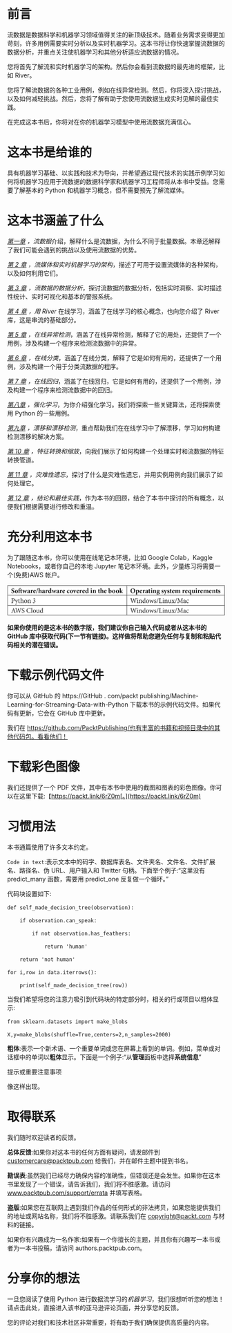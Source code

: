 <title>B18335_Preface_ePub</title>

# 前言

流数据是数据科学和机器学习领域值得关注的新顶级技术。随着业务需求变得更加苛刻，许多用例需要实时分析以及实时机器学习。这本书将让你快速掌握流数据的数据分析，并重点关注使机器学习和其他分析适应流数据的情况。

您将首先了解流和实时机器学习的架构。然后你会看到流数据的最先进的框架，比如 River。

您将了解流数据的各种工业用例，例如在线异常检测。然后，你将深入探讨挑战，以及如何减轻挑战。然后，您将了解有助于您使用流数据生成实时见解的最佳实践。

在完成这本书后，你将对在你的机器学习模型中使用流数据充满信心。

# 这本书是给谁的

具有机器学习基础、以实践和技术为导向，并希望通过现代技术的实践示例学习如何将机器学习应用于流数据的数据科学家和机器学习工程师将从本书中受益。您需要了解基本的 Python 和机器学习概念，但不需要预先了解流媒体。

# 这本书涵盖了什么

[*第一章*](B18335_01_ePub.xhtml#_idTextAnchor014) *，流数据*介绍，解释什么是流数据，为什么不同于批量数据。本章还解释了我们可能会遇到的挑战以及使用流数据的优势。

[*第 2 章*](B18335_02_ePub.xhtml#_idTextAnchor029) *，流媒体和实时机器学习的架构*，描述了可用于设置流媒体的各种架构，以及如何利用它们。

[*第 3 章*](B18335_03_ePub.xhtml#_idTextAnchor051) *，流数据的数据分析*，探讨流数据的数据分析，包括实时洞察、实时描述性统计、实时可视化和基本的警报系统。

[*第 4 章*](B18335_04_ePub.xhtml#_idTextAnchor083) *，用 River* 在线学习，涵盖了在线学习的核心概念，也向您介绍了 River 库，这是串流的基础部分。

[*第 5 章*](B18335_05_ePub.xhtml#_idTextAnchor097) *，在线异常检测*，涵盖了在线异常检测，解释了它的用处，还提供了一个用例，涉及构建一个程序来检测流数据中的异常。

[*第 6 章*](B18335_06_ePub.xhtml#_idTextAnchor129) *，在线分类*，涵盖了在线分类，解释了它是如何有用的，还提供了一个用例，涉及构建一个用于分类流数据的程序。

[*第 7 章*](B18335_07_ePub.xhtml#_idTextAnchor146) *，在线回归*，涵盖了在线回归，它是如何有用的，还提供了一个用例，涉及构建一个程序来检测流数据中的回归。

[*第八章*](B18335_08_ePub.xhtml#_idTextAnchor160) *，强化学习*，为你介绍强化学习。我们将探索一些关键算法，还将探索使用 Python 的一些用例。

[*第九章*](B18335_09_ePub.xhtml#_idTextAnchor184) *，漂移和漂移检测*，重点帮助我们在在线学习中了解漂移，学习如何构建检测漂移的解决方案。

[*第 10 章*](B18335_10_ePub.xhtml#_idTextAnchor201) *，特征转换和缩放*，向我们展示了如何构建一个处理实时和流数据的特征转换管道。

[*第 11 章*](B18335_11_ePub.xhtml#_idTextAnchor215) *，灾难性遗忘*，探讨了什么是灾难性遗忘，并用实例用例向我们展示了如何处理它。

[*第 12 章*](B18335_12_ePub.xhtml#_idTextAnchor228) *，结论和最佳实践*，作为本书的回顾，结合了本书中探讨的所有概念，以便我们根据需要进行修改和重温。

# 充分利用这本书

为了跟随这本书，你可以使用在线笔记本环境，比如 Google Colab，Kaggle Notebooks，或者你自己的本地 Jupyter 笔记本环境。此外，少量练习将需要一个(免费)AWS 帐户。

![](img/B18335_Preface.jpg)

**如果你使用的是这本书的数字版，我们建议你自己输入代码或者从这本书的 GitHub 库中获取代码(下一节有链接)。这样做将帮助您避免任何与复制和粘贴代码相关的潜在错误。**

# 下载示例代码文件

你可以从 GitHub 的 https://GitHub . com/packt publishing/Machine-Learning-for-Streaming-Data-with-Python 下载本书的示例代码文件。如果代码有更新，它会在 GitHub 库中更新。

我们在 https://github.com/PacktPublishing/也有丰富的书籍和视频目录中的其他代码包。看看他们！

# 下载彩色图像

我们还提供了一个 PDF 文件，其中有本书中使用的截图和图表的彩色图像。你可以在这里下载:【https://packt.link/6rZ0m[。](https://packt.link/6rZ0m)

# 习惯用法

本书通篇使用了许多文本约定。

`Code in text`:表示文本中的码字、数据库表名、文件夹名、文件名、文件扩展名、路径名、伪 URL、用户输入和 Twitter 句柄。下面举个例子:“这里没有 predict_many 函数，需要用 predict_one 反复做一个循环。”

代码块设置如下:

```
def self_made_decision_tree(observation): 
```

```
    if observation.can_speak: 
```

```
        if not observation.has_feathers: 
```

```
            return 'human'     
```

```
    return 'not human'  
```

```
for i,row in data.iterrows(): 
```

```
    print(self_made_decision_tree(row)) 
```

当我们希望将您的注意力吸引到代码块的特定部分时，相关的行或项目以粗体显示:

```
from sklearn.datasets import make_blobs 
```

```
X,y=make_blobs(shuffle=True,centers=2,n_samples=2000) 
```

**粗体**:表示一个新术语、一个重要单词或您在屏幕上看到的单词。例如，菜单或对话框中的单词以**粗体**显示。下面是一个例子:“从**管理**面板中选择**系统信息**”

提示或重要注意事项

像这样出现。

# 取得联系

我们随时欢迎读者的反馈。

**总体反馈**:如果你对这本书的任何方面有疑问，请发邮件到 customercare@packtpub.com 给我们，并在邮件主题中提到书名。

**勘误表**:虽然我们已经尽力确保内容的准确性，但错误还是会发生。如果你在这本书里发现了一个错误，请告诉我们，我们将不胜感激。请访问 www.packtpub.com/support/errata 并填写表格。

**盗版**:如果您在互联网上遇到我们作品的任何形式的非法拷贝，如果您能提供我们的地址或网站名称，我们将不胜感激。请联系我们在 copyright@packt.com 与材料的链接。

如果你有兴趣成为一名作家:如果有一个你擅长的主题，并且你有兴趣写一本书或者为一本书投稿，请访问 authors.packtpub.com。

# 分享你的想法

一旦您阅读了使用 Python 进行数据流学习的*机器学习*，我们很想听听您的想法！请点击此处，直接进入该书的亚马逊评论页面，并分享您的反馈。

您的评论对我们和技术社区非常重要，将有助于我们确保提供高质量的内容。